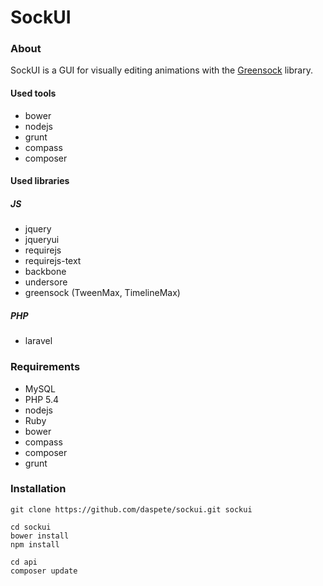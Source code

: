 # SockUI

### About

SockUI is a GUI for visually editing animations with the [Greensock](https://greensock.com/) library.



#### Used tools

- bower
- nodejs
- grunt
- compass
- composer



#### Used libraries

##### JS

- jquery
- jqueryui
- requirejs
- requirejs-text
- backbone
- undersore
- greensock (TweenMax, TimelineMax)

##### PHP

- laravel



### Requirements

- MySQL
- PHP 5.4
- nodejs
- Ruby
- bower
- compass
- composer
- grunt



### Installation

```
git clone https://github.com/daspete/sockui.git sockui

cd sockui
bower install
npm install

cd api
composer update
```
